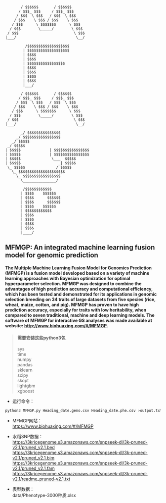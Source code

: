 ```
       / $$$$$$       / $$$$$$
      / $$$_ $$$     / $$$_ $$$
     / $$$  \ $$$   / $$$  \ $$$
    / $$$    \ $$$ / $$$    \ $$$
   / $$$      \ $$$$$$$      \ $$$
  / $$$        \_____/        \ $$$
 / $$$                         \ $$$
|___/                           \__/ 

         /$$$$$$$$$$$$$$$$$$$       
        | $$$$$$$$$$$$$$$$$$$ 
        | $$$$  
        | $$$$  
        | $$$$$$$$$$$$$$$$$
        | $$$$  
        | $$$$   
        | $$$$  
        | $$$$  
        |___/

       / $$$$$$       / $$$$$$
      / $$$_ $$$     / $$$_ $$$
     / $$$  \ $$$   / $$$  \ $$$
    / $$$    \ $$$ / $$$    \ $$$
   / $$$      \ $$$$$$$      \ $$$
  / $$$        \_____/        \ $$$
 / $$$                         \ $$$
|___/                           \__/ 

       _/ $$$$$$$$$$$$$$$
     _/ $$$$$$$$$$$$$$$$$
   _/ $$$$$
 _/ $$$$$
| $$$$$             | $$$$$$$$$$$$$$$$
| $$$$$             | $$$$$$$$$$$$$$$$
| $$$$$              \___  $$$$$    
| $$$$$                 _| $$$$$    
 \_ $$$$$              / $$$$$    
   \_ $$$$$$$$$$$$$$$$$$$$$        
     \_ $$$$$$$$$$$$$$$$$
       \_______________/

        /$$$$$$$$$$$$ 
       | $$$$    $$$$$$
       | $$$$      $$$$$$ 
       | $$$$      $$$$$$ 
       | $$$$    $$$$$$
       | $$$$$$$$$$$$
       | $$$$ 
       | $$$$ 
       | $$$$ 
       | $$$$  
       |____/  
```

## MFMGP: An integrated machine learning fusion model for genomic prediction

#### The Multiple Machine Learning Fusion Model for Genomics Prediction (MFMGP) is a fusion model developed based on a variety of machine learning approaches with Bayesian optimization for optimal hyperparameter selection. MFMGP was designed to combine the advantages of high prediction accuracy and computational efficiency, which has been tested and demonstrated for its applications in genomic selection breeding on 34 traits of large datasets from five species (rice, wheat, maize, cotton, and pig). MFMGP has proven to have high prediction accuracy, especially for traits with low heritability, when compared to seven traditional, machine and deep learning models. The software of MFMGP for interactive GS analyses was made available at website: http://www.biohuaxing.com/#/MFMGP.



> #### 需要安装这些python3包  
> sys  
> time  
> numpy  
> pandas  
> sklearn  
> scipy  
> skopt  
> lightgbm  
> xgboost  

- 运行命令：  
```python
python3 MFMGP.py Heading_date.geno.csv Heading_date.phe.csv >output.txt
```

- MFMGP网站：  
https://www.biohuaxing.com/#/MFMGP

- 水稻SNP数据：  
https://3kricegenome.s3.amazonaws.com/snpseek-dl/3k-pruned-v2.1/pruned_v2.1.bed
https://3kricegenome.s3.amazonaws.com/snpseek-dl/3k-pruned-v2.1/pruned_v2.1.bim
https://3kricegenome.s3.amazonaws.com/snpseek-dl/3k-pruned-v2.1/pruned_v2.1.fam
https://3kricegenome.s3.amazonaws.com/snpseek-dl/3k-pruned-v2.1/readme_pruned-v2.1.txt

 - 表型数据：  
 data/Phenotype-3000种质.xlsx
